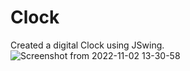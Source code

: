 # Clock
Created a digital Clock using JSwing.
![Screenshot from 2022-11-02 13-30-58](https://user-images.githubusercontent.com/83822717/199432678-bf552e2d-071a-4979-8721-fe0c41508545.png)

